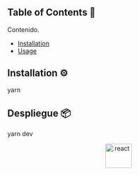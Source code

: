 # <Proyecto Coder React>

## Table of Contents 🚀

Contenido.

- [Installation](#installation)
- [Usage](#usage)

## Installation ⚙️

yarn

## Despliegue 📦

yarn dev

<div align="center">
    <a href="https://es.reactjs.org" target="_blank">
        <img
          src="https://iconape.com/wp-content/files/tx/353401/png/react-logo.png"
          alt="react"
          width="60"
          height="55"
        />
    </a>
</div>
